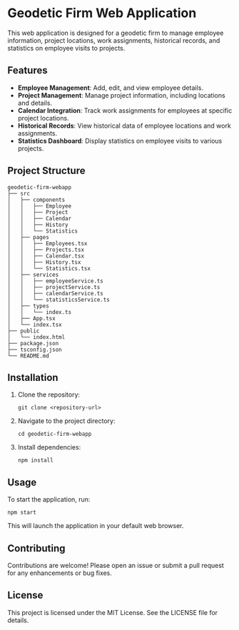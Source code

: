# Geodetic Firm Web Application

This web application is designed for a geodetic firm to manage employee information, project locations, work assignments, historical records, and statistics on employee visits to projects.

## Features

- **Employee Management**: Add, edit, and view employee details.
- **Project Management**: Manage project information, including locations and details.
- **Calendar Integration**: Track work assignments for employees at specific project locations.
- **Historical Records**: View historical data of employee locations and work assignments.
- **Statistics Dashboard**: Display statistics on employee visits to various projects.

## Project Structure

```
geodetic-firm-webapp
├── src
│   ├── components
│   │   ├── Employee
│   │   ├── Project
│   │   ├── Calendar
│   │   ├── History
│   │   └── Statistics
│   ├── pages
│   │   ├── Employees.tsx
│   │   ├── Projects.tsx
│   │   ├── Calendar.tsx
│   │   ├── History.tsx
│   │   └── Statistics.tsx
│   ├── services
│   │   ├── employeeService.ts
│   │   ├── projectService.ts
│   │   ├── calendarService.ts
│   │   └── statisticsService.ts
│   ├── types
│   │   └── index.ts
│   ├── App.tsx
│   └── index.tsx
├── public
│   └── index.html
├── package.json
├── tsconfig.json
└── README.md
```

## Installation

1. Clone the repository:
   ```
   git clone <repository-url>
   ```
2. Navigate to the project directory:
   ```
   cd geodetic-firm-webapp
   ```
3. Install dependencies:
   ```
   npm install
   ```

## Usage

To start the application, run:
```
npm start
```
This will launch the application in your default web browser.

## Contributing

Contributions are welcome! Please open an issue or submit a pull request for any enhancements or bug fixes.

## License

This project is licensed under the MIT License. See the LICENSE file for details.
